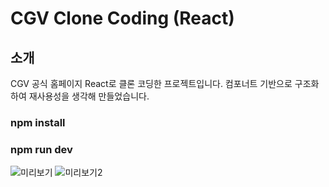 # CGV Clone Coding (React)

## 소개
CGV 공식 홈페이지 React로 클론 코딩한 프로젝트입니다. 
컴포너트 기반으로 구조화하여 재사용성을 생각해 만들었습니다. 

### npm install 

### npm run dev

![미리보기](images/preview.png)
![미리보기2](images/preview2.png)
